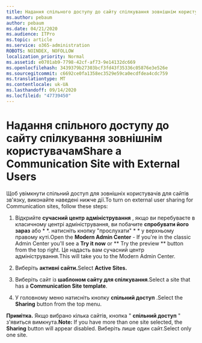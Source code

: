 ```yaml
---
title: Надання спільного доступу до сайту спілкування зовнішнім користувачам
ms.author: pebaum
author: pebaum
ms.date: 04/21/2020
ms.audience: ITPro
ms.topic: article
ms.service: o365-administration
ROBOTS: NOINDEX, NOFOLLOW
localization_priority: Normal
ms.assetid: e0701ab9-7798-42cf-af73-9e14132dc669
ms.openlocfilehash: 3439379b27303bcf3fd43f35336c05876e3e526e
ms.sourcegitcommit: c6692ce0fa1358ec3529e59ca0ecdfdea4cdc759
ms.translationtype: MT
ms.contentlocale: uk-UA
ms.lasthandoff: 09/14/2020
ms.locfileid: "47739450"
---
```

# <a name="share-a-communication-site-with-external-users"></a><span data-ttu-id="9ab89-102">Надання спільного доступу до сайту спілкування зовнішнім користувачам</span><span class="sxs-lookup"><span data-stu-id="9ab89-102">Share a Communication Site with External Users</span></span>

<span data-ttu-id="9ab89-103">Щоб увімкнути спільний доступ для зовнішніх користувачів для сайтів зв'язку, виконайте наведені нижче дії.</span><span class="sxs-lookup"><span data-stu-id="9ab89-103">To turn on external user sharing for Communication sites, follow these steps:</span></span> 
  
1. <span data-ttu-id="9ab89-104">Відкрийте **сучасний центр адміністрування** , якщо ви перебуваєте в класичному центрі адміністрування, ви побачите **спробувати його зараз** або \* \*. натисніть кнопку "прослухати" \* \* у верхньому правому куті.</span><span class="sxs-lookup"><span data-stu-id="9ab89-104">Open the **Modern Admin Center** - If you're in the classic Admin Center you'll see a **Try it now** or \*\* Try the preview \*\* button from the top right.</span></span> <span data-ttu-id="9ab89-105">Це надасть вам сучасний центр адміністрування.</span><span class="sxs-lookup"><span data-stu-id="9ab89-105">This will take you to the Modern Admin Center.</span></span> 
  
2. <span data-ttu-id="9ab89-106">Виберіть **активні сайти.**</span><span class="sxs-lookup"><span data-stu-id="9ab89-106">Select **Active Sites.**</span></span>
  
3. <span data-ttu-id="9ab89-107">Виберіть сайт із **шаблоном сайту для спілкування**.</span><span class="sxs-lookup"><span data-stu-id="9ab89-107">Select a site that has a **Communication Site template**.</span></span> 
  
4. <span data-ttu-id="9ab89-108">У головному меню натисніть кнопку **спільний доступ** .</span><span class="sxs-lookup"><span data-stu-id="9ab89-108">Select the **Sharing** button from the top menu.</span></span> 
  
 <span data-ttu-id="9ab89-109">**Примітка.** Якщо вибрано кілька сайтів, кнопка " **спільний доступ** " з'явиться вимкнута.</span><span class="sxs-lookup"><span data-stu-id="9ab89-109">**Note:** If you have more than one site selected, the **Sharing** button will appear disabled.</span></span> <span data-ttu-id="9ab89-110">Виберіть лише один сайт.</span><span class="sxs-lookup"><span data-stu-id="9ab89-110">Select only one site.</span></span> 
  

